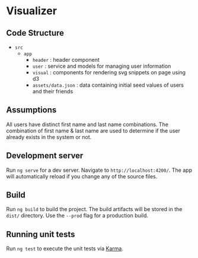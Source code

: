 # Visualizer

## Code Structure
* `src`   
    * `app`  
        * `header`  : header component 
        * `user`    : service and models for managing user information
        * `visual`  : components for rendering svg snippets on page using d3
        * `assets/data.json`    : data containing initial seed values of users and their friends
        

## Assumptions
All users have distinct first name and last name combinations. The combination of first name & last name are used to determine 
if the user already exists in the system or not.
          
## Development server

Run `ng serve` for a dev server. Navigate to `http://localhost:4200/`. The app will automatically reload if you change any of the source files.

## Build

Run `ng build` to build the project. The build artifacts will be stored in the `dist/` directory. Use the `--prod` flag for a production build.

## Running unit tests

Run `ng test` to execute the unit tests via [Karma](https://karma-runner.github.io).

